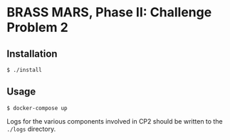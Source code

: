 # BRASS MARS, Phase II: Challenge Problem 2

## Installation

```
$ ./install
```

## Usage

```
$ docker-compose up
```

Logs for the various components involved in CP2 should be written to the
`./logs` directory.
